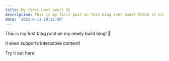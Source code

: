 ```yaml
---
title: My first post ever! 😲
description: This is my first post on this blog ever made! Check it out right now it's pretty 😎!
date: '2022-6-11 19:25:00'
---
```


<script>
    import Counter from '$lib/components/Counter.svelte'
</script>

<style>
    .counter-wrapper {
        width:100%;
        max-width: 300px;
    }
</style>

This is my first blog post on my newly build blog! 🎉

It even supports interactive content!

Try it out here:

<div class="counter-wrapper">
    <Counter class="x" />
</div>
